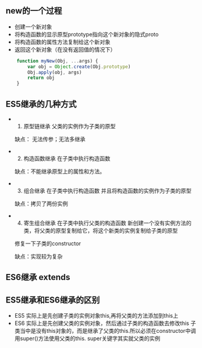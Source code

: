 ## new的一个过程
- 创建一个新对象
- 将构造函数的显示原型prototype指向这个新对象的隐式proto
- 将构造函数的属性方法复制给这个新对象
- 返回这个新对象（在没有返回值的情况下）

```javascript
    function myNew(Obj, ...args) {
        var obj = Object.create(Obj.prototype)
        Obj.apply(obj, args)
        return obj
    }

```
## ES5继承的几种方式
- 1. 原型链继承
    父类的实例作为子类的原型

    缺点： 无法传参；无法多继承

- 2. 构造函数继承
    在子类中执行构造函数

    缺点：不能继承原型上的属性和方法。

- 3. 组合继承
    在子类中执行构造函数
    并且将构造函数的实例作为子类的原型

    缺点：拷贝了两份实例

- 4. 寄生组合继承
    在子类中执行父类的构造函数
    新创建一个没有实例方法的类，将父类的原型复制给它，将这个新类的实例复制给子类的原型

    修复一下子类的constructor

    缺点：实现较为复杂

## ES6继承 extends

## ES5继承和ES6继承的区别
- ES5 实际上是先创建子类的实例对象this,再将父类的方法添加到this上
- ES6 实际上是先创建父类的实例对象，然后通过子类的构造函数去修改this
    子类当中是没有this对象的，而是继承了父类的this.所以必须在constructor中调用super()方法使用父类的this. super关键字其实就父类的实例